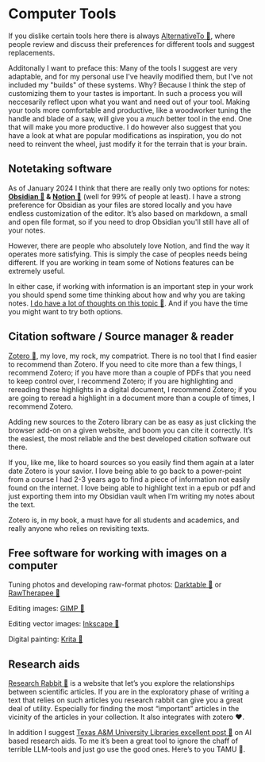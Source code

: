 # Computer Tools
If you dislike certain tools here there is always [AlternativeTo 🔗](https://alternativeto.net/), where people review and discuss their preferences for different tools and suggest replacements.

Additonally I want to preface this: Many of the tools I suggest are very adaptable, and for my personal use I've heavily modified them, but I've not included my "builds" of these systems. Why? Because I think the step of customizing them to your tastes is important. In such a process you will neccesarily reflect upon what you want and need out of your tool. Making your tools more comfortable and productive, like a woodworker tuning the handle and blade of a saw, will give you a *much* better tool in the end. One that will make you more productive. I do however also suggest that you have a look at what are popular modifications as inspiration, you do not need to reinvent the wheel, just modify it for the terrain that is your brain.

## Notetaking software
As of January 2024 I think that there are really only two options for notes: **[Obsidian 🔗](https://obsidian.md/) & [Notion 🔗](https://www.notion.so/product)** (well for 99% of people at least). I have a strong preference for Obsidian as your files are stored locally and you have endless customization of the editor. It’s also based on markdown, a small and open file format, so if you need to drop Obsidian you'll still have all of your notes.

However, there are people who absolutely love Notion, and find the way it operates more satisfying. This is simply the case of peoples needs being different. If you are working in team some of Notions features can be extremely useful.

In either case, if working with information is an important step in your work you should spend some time thinking about how and why you are taking notes. [I do have a lot of thoughts on this topic 🔗](https://github.com/Taakefyrsten/Einar-s-Resource-Blog/blob/main/On%20Notetaking.md). And if you have the time you might want to try both options.

## Citation software / Source manager & reader
[Zotero 🔗](https://www.zotero.org/), my love, my rock, my compatriot. There is no tool that I find easier to recommend than Zotero. If you need to cite more than a few things, I recommend Zotero; if you have more than a couple of PDFs that you need to keep control over, I recommend Zotero; if you are highlighting and rereading these highlights in a digital document, I recommend Zotero; if you are going to reread a highlight in a document more than a couple of times, I recommend Zotero. 

Adding new sources to the Zotero library can be as easy as just clicking the browser add-on on a given website, and boom you can cite it correctly. It’s the easiest, the most reliable and the best developed citation software out there.

If you, like me, like to hoard sources so you easily find them again at a later date Zotero is your savior. I love being able to go back to a power-point from a course I had 2-3 years ago to find a piece of information not easily found on the internet. I love being able to highlight text in a epub or pdf and just exporting them into my Obsidian vault when I’m writing my notes about the text.

Zotero is, in my book, a must have for all students and academics, and really anyone who relies on revisiting texts.

## Free software for working with images on a computer

Tuning photos and developing raw-format photos: [Darktable 🔗](https://www.darktable.org/) or [RawTherapee 🔗](https://www.rawtherapee.com/)

Editing images: [GIMP 🔗](https://www.gimp.org/)

Editing vector images: [Inkscape 🔗](https://inkscape.org/)

Digital painting: [Krita 🔗](https://krita.org/en/)

##  Research aids
[Research Rabbit 🔗](https://researchrabbitapp.com/) is a website that let’s you explore the relationships between scientific articles. If you are in the exploratory phase of writing a text that relies on such articles you research rabbit can give you a great deal of utility. Especially for finding the most “important” articles in the vicinity of the articles in your collection. It also integrates with zotero ❤️.

In addition I suggest [Texas A&M University Libraries excellent post 🔗](https://tamu.libguides.com/c.php?g=1289555) on AI based research aids. To me it’s been a great tool to ignore the chaff of terrible LLM-tools and just go use the good ones. Here’s to you TAMU 🍻.
